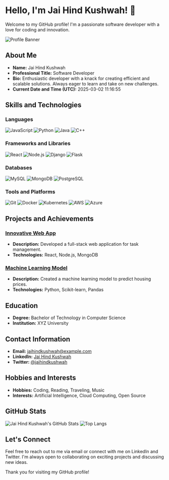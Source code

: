 # Hello, I'm Jai Hind Kushwah! 👋

Welcome to my GitHub profile! I'm a passionate software developer with a love for coding and innovation.

![Profile Banner](https://github.com/jaihindkushwah/banner.png)

## About Me

- **Name:** Jai Hind Kushwah
- **Professional Title:** Software Developer
- **Bio:** Enthusiastic developer with a knack for creating efficient and scalable solutions. Always eager to learn and take on new challenges.
- **Current Date and Time (UTC):** 2025-03-02 11:16:55

## Skills and Technologies

### Languages
![JavaScript](https://img.shields.io/badge/JavaScript-ES6+-yellow)
![Python](https://img.shields.io/badge/Python-3.8+-brightgreen)
![Java](https://img.shields.io/badge/Java-8+-red)
![C++](https://img.shields.io/badge/C++-14+-blue)

### Frameworks and Libraries
![React](https://img.shields.io/badge/React-17.0.2-blue)
![Node.js](https://img.shields.io/badge/Node.js-14+-green)
![Django](https://img.shields.io/badge/Django-3.2-green)
![Flask](https://img.shields.io/badge/Flask-2.0.1-black)

### Databases
![MySQL](https://img.shields.io/badge/MySQL-8.0-blue)
![MongoDB](https://img.shields.io/badge/MongoDB-4.4-green)
![PostgreSQL](https://img.shields.io/badge/PostgreSQL-13+-blue)

### Tools and Platforms
![Git](https://img.shields.io/badge/Git-F05032?logo=git&logoColor=white)
![Docker](https://img.shields.io/badge/Docker-2496ED?logo=docker&logoColor=white)
![Kubernetes](https://img.shields.io/badge/Kubernetes-326CE5?logo=kubernetes&logoColor=white)
![AWS](https://img.shields.io/badge/AWS-232F3E?logo=amazon-aws&logoColor=white)
![Azure](https://img.shields.io/badge/Azure-0078D4?logo=microsoft-azure&logoColor=white)

## Projects and Achievements

### [Innovative Web App](https://github.com/jaihindkushwah/innovative-web-app)
- **Description:** Developed a full-stack web application for task management.
- **Technologies:** React, Node.js, MongoDB

### [Machine Learning Model](https://github.com/jaihindkushwah/ml-housing-prices)
- **Description:** Created a machine learning model to predict housing prices.
- **Technologies:** Python, Scikit-learn, Pandas

## Education

- **Degree:** Bachelor of Technology in Computer Science
- **Institution:** XYZ University

## Contact Information

- **Email:** [jaihindkushwah@example.com](mailto:jaihindkushwah@example.com)
- **LinkedIn:** [Jai Hind Kushwah](https://www.linkedin.com/in/jaihindkushwah)
- **Twitter:** [@jaihindkushwah](https://twitter.com/jaihindkushwah)

## Hobbies and Interests

- **Hobbies:** Coding, Reading, Traveling, Music
- **Interests:** Artificial Intelligence, Cloud Computing, Open Source

## GitHub Stats

![Jai Hind Kushwah's GitHub Stats](https://github-readme-stats.vercel.app/api?username=jaihindkushwah&show_icons=true&theme=radical)
![Top Langs](https://github-readme-stats.vercel.app/api/top-langs/?username=jaihindkushwah&layout=compact&theme=radical)

## Let's Connect

Feel free to reach out to me via email or connect with me on LinkedIn and Twitter. I'm always open to collaborating on exciting projects and discussing new ideas.

Thank you for visiting my GitHub profile!
